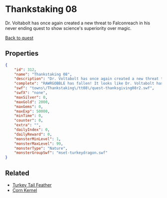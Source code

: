 # Thankstaking 08

Dr. Voltabolt has once again created a new threat to Falconreach in his never ending quest to show science's superiority over magic.

[Back to quest](../quests.md)

## Properties

```json
{
    "id": 312,
    "name": "Thankstaking 08",
    "description": "Dr. Voltabolt has once again created a new threat to Falconreach in his never ending quest to show science's superiority over magic.",
    "complete": "RAWRGOBBLE has fallen! It looks like Dr. Voltabolt has to make some tweaks to his monster if he wants to destroy Falconreach this year. Happy Thanksgiving, Hero!",
    "swf": "towns\/Thankstaking\/tt08\/quest-thanksgiving08r2.swf",
    "swfX": "none",
    "maxSilver": 0,
    "maxGold": 2000,
    "maxGems": 0,
    "maxExp": 50000,
    "minTime": 0,
    "counter": 0,
    "extra": "",
    "dailyIndex": 0,
    "dailyReward": 0,
    "monsterMinLevel": 1,
    "monsterMaxLevel": 99,
    "monsterType": "Nature",
    "monsterGroupSwf": "mset-turkeydragon.swf"
}
```

## Related

- [Turkey Tail Feather](../items/580-turkey-tail-feather.md)
- [Corn Kernel](../items/581-corn-kernel.md)

